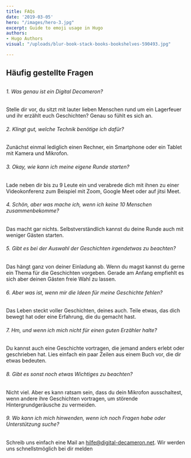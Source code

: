 ```yaml
---
title: FAQs
date: '2019-03-05'
hero: "/images/hero-3.jpg"
excerpt: Guide to emoji usage in Hugo
authors:
- Hugo Authors
visual: "/uploads/blur-book-stack-books-bookshelves-590493.jpg"

---
```

## Häufig gestellte Fragen

## 

###### _1. Was genau ist ein Digital Decameron?_

Stelle dir vor, du sitzt mit lauter lieben Menschen rund um ein Lagerfeuer und ihr erzählt euch Geschichten? Genau so fühlt es sich an.

###### _2. Klingt gut, welche Technik benötige ich dafür?_

Zunächst einmal lediglich einen Rechner, ein Smartphone oder ein Tablet mit Kamera und Mikrofon.

###### _3. Okay, wie kann ich meine eigene Runde starten?_

Lade neben dir bis zu 9 Leute ein und verabrede dich mit ihnen zu einer Videokonferenz zum Beispiel mit Zoom, Google Meet oder auf jitsi Meet.

###### _4. Schön, aber was mache ich, wenn ich keine 10 Menschen zusammenbekomme?_

Das macht gar nichts. Selbstverständlich kannst du deine Runde auch mit weniger Gästen starten.

###### _5. Gibt es bei der Auswahl der Geschichten irgendetwas zu beachten?_

Das hängt ganz von deiner Einladung ab. Wenn du magst kannst du gerne ein Thema für die Geschichten vorgeben. Gerade am Anfang empfiehlt es sich aber deinen Gästen freie Wahl zu lassen.

###### _6. Aber was ist, wenn mir die Ideen für meine Geschichte fehlen?_

Das Leben steckt voller Geschichten, deines auch. Teile etwas, das dich bewegt hat oder eine Erfahrung, die du gemacht hast.

###### _7. Hm, und wenn ich mich nicht für einen guten Erzähler halte?_

Du kannst auch eine Geschichte vortragen, die jemand anders erlebt oder geschrieben hat. Lies einfach ein paar Zeilen aus einem Buch vor, die dir etwas bedeuten.

###### _8. Gibt es sonst noch etwas Wichtiges zu beachten?_

Nicht viel. Aber es kann ratsam sein, dass du dein Mikrofon ausschaltest, wenn andere ihre Geschichten vortragen, um störende Hintergrundgeräusche zu vermeiden.

###### _9. Wo kann ich mich hinwenden, wenn ich noch Fragen habe oder Unterstützung suche?_

Schreib uns einfach eine Mail an hilfe@digital-decameron.net. Wir werden uns schnellstmöglich bei dir melden